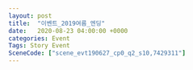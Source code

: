 ```yaml
---
layout: post
title:  "이벤트_2019여름_엔딩"
date:   2020-08-23 04:00:00 +0000
categories: Event
Tags: Story Event
SceneCode: ["scene_evt190627_cp0_q2_s10,7429311"]
---
```


